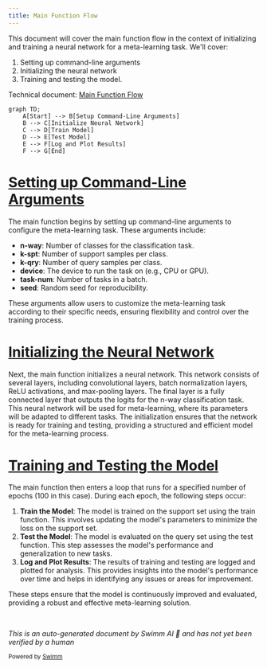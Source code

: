 ```yaml
---
title: Main Function Flow
---
```

This document will cover the main function flow in the context of initializing and training a neural network for a meta-learning task. We'll cover:

1. Setting up command-line arguments
2. Initializing the neural network
3. Training and testing the model.

Technical document: <SwmLink doc-title="Main Function Flow">[Main Function Flow](/.swm/main-function-flow.grv4yeag.sw.md)</SwmLink>

```mermaid
graph TD;
    A[Start] --> B[Setup Command-Line Arguments]
    B --> C[Initialize Neural Network]
    C --> D[Train Model]
    D --> E[Test Model]
    E --> F[Log and Plot Results]
    F --> G[End]
```

# [Setting up Command-Line Arguments](https://app.swimm.io/repos/Z2l0aHViJTNBJTNBcHl0b3JjaC1hdXRvZG9jcy1kZW1vJTNBJTNBU3dpbW0tRGVtbw==/docs/grv4yeag#setting-up-the-argument-parser)

The main function begins by setting up command-line arguments to configure the meta-learning task. These arguments include:

- **n-way**: Number of classes for the classification task.
- **k-spt**: Number of support samples per class.
- **k-qry**: Number of query samples per class.
- **device**: The device to run the task on (e.g., CPU or GPU).
- **task-num**: Number of tasks in a batch.
- **seed**: Random seed for reproducibility.

These arguments allow users to customize the meta-learning task according to their specific needs, ensuring flexibility and control over the training process.

# [Initializing the Neural Network](https://app.swimm.io/repos/Z2l0aHViJTNBJTNBcHl0b3JjaC1hdXRvZG9jcy1kZW1vJTNBJTNBU3dpbW0tRGVtbw==/docs/grv4yeag#initializing-the-neural-network)

Next, the main function initializes a neural network. This network consists of several layers, including convolutional layers, batch normalization layers, ReLU activations, and max-pooling layers. The final layer is a fully connected layer that outputs the logits for the n-way classification task. This neural network will be used for meta-learning, where its parameters will be adapted to different tasks. The initialization ensures that the network is ready for training and testing, providing a structured and efficient model for the meta-learning process.

# [Training and Testing the Model](https://app.swimm.io/repos/Z2l0aHViJTNBJTNBcHl0b3JjaC1hdXRvZG9jcy1kZW1vJTNBJTNBU3dpbW0tRGVtbw==/docs/grv4yeag#training-and-testing)

The main function then enters a loop that runs for a specified number of epochs (100 in this case). During each epoch, the following steps occur:

1. **Train the Model**: The model is trained on the support set using the train function. This involves updating the model's parameters to minimize the loss on the support set.
2. **Test the Model**: The model is evaluated on the query set using the test function. This step assesses the model's performance and generalization to new tasks.
3. **Log and Plot Results**: The results of training and testing are logged and plotted for analysis. This provides insights into the model's performance over time and helps in identifying any issues or areas for improvement.

These steps ensure that the model is continuously improved and evaluated, providing a robust and effective meta-learning solution.

&nbsp;

*This is an auto-generated document by Swimm AI 🌊 and has not yet been verified by a human*

<SwmMeta version="3.0.0" repo-id="Z2l0aHViJTNBJTNBcHl0b3JjaC1hdXRvZG9jcy1kZW1vJTNBJTNBU3dpbW0tRGVtbw==" repo-name="pytorch-autodocs-demo"><sup>Powered by [Swimm](https://app.swimm.io/)</sup></SwmMeta>
